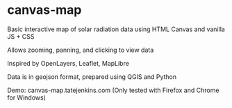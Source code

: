 # canvas-map
Basic interactive map of solar radiation data using HTML Canvas and vanilla JS + CSS

Allows zooming, panning, and clicking to view data

Inspired by OpenLayers, Leaflet, MapLibre

Data is in geojson format, prepared using QGIS and Python

Demo: canvas-map.tatejenkins.com (Only tested with Firefox and Chrome for Windows)
